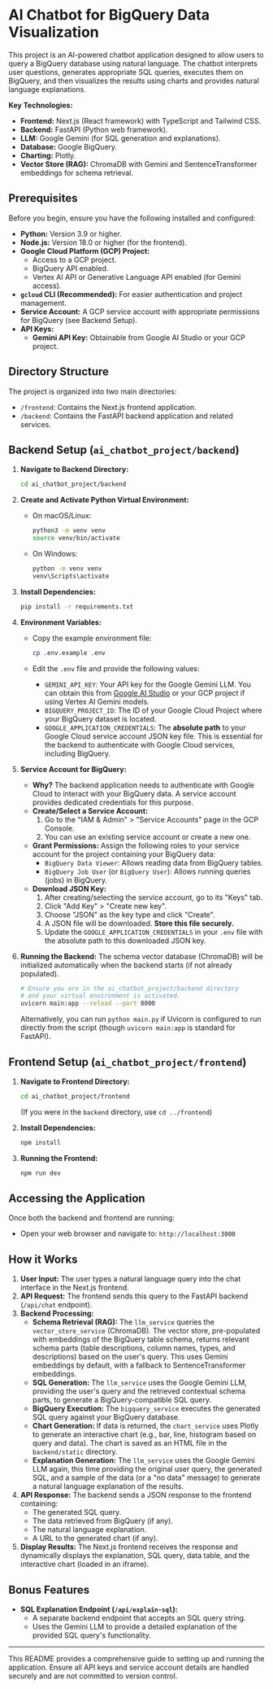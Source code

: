# AI Chatbot for BigQuery Data Visualization

This project is an AI-powered chatbot application designed to allow users to query a BigQuery database using natural language. The chatbot interprets user questions, generates appropriate SQL queries, executes them on BigQuery, and then visualizes the results using charts and provides natural language explanations.

**Key Technologies:**

*   **Frontend:** Next.js (React framework) with TypeScript and Tailwind CSS.
*   **Backend:** FastAPI (Python web framework).
*   **LLM:** Google Gemini (for SQL generation and explanations).
*   **Database:** Google BigQuery.
*   **Charting:** Plotly.
*   **Vector Store (RAG):** ChromaDB with Gemini and SentenceTransformer embeddings for schema retrieval.

## Prerequisites

Before you begin, ensure you have the following installed and configured:

*   **Python:** Version 3.9 or higher.
*   **Node.js:** Version 18.0 or higher (for the frontend).
*   **Google Cloud Platform (GCP) Project:**
    *   Access to a GCP project.
    *   BigQuery API enabled.
    *   Vertex AI API or Generative Language API enabled (for Gemini access).
*   **`gcloud` CLI (Recommended):** For easier authentication and project management.
*   **Service Account:** A GCP service account with appropriate permissions for BigQuery (see Backend Setup).
*   **API Keys:**
    *   **Gemini API Key:** Obtainable from Google AI Studio or your GCP project.

## Directory Structure

The project is organized into two main directories:

*   `/frontend`: Contains the Next.js frontend application.
*   `/backend`: Contains the FastAPI backend application and related services.

## Backend Setup (`ai_chatbot_project/backend`)

1.  **Navigate to Backend Directory:**
    ```bash
    cd ai_chatbot_project/backend
    ```

2.  **Create and Activate Python Virtual Environment:**
    *   On macOS/Linux:
        ```bash
        python3 -m venv venv
        source venv/bin/activate
        ```
    *   On Windows:
        ```bash
        python -m venv venv
        venv\Scripts\activate
        ```

3.  **Install Dependencies:**
    ```bash
    pip install -r requirements.txt
    ```

4.  **Environment Variables:**
    *   Copy the example environment file:
        ```bash
        cp .env.example .env
        ```
    *   Edit the `.env` file and provide the following values:

        *   `GEMINI_API_KEY`: Your API key for the Google Gemini LLM. You can obtain this from [Google AI Studio](https://aistudio.google.com/app/apikey) or your GCP project if using Vertex AI Gemini models.
        *   `BIGQUERY_PROJECT_ID`: The ID of your Google Cloud Project where your BigQuery dataset is located.
        *   `GOOGLE_APPLICATION_CREDENTIALS`: The **absolute path** to your Google Cloud service account JSON key file. This is essential for the backend to authenticate with Google Cloud services, including BigQuery.

5.  **Service Account for BigQuery:**
    *   **Why?** The backend application needs to authenticate with Google Cloud to interact with your BigQuery data. A service account provides dedicated credentials for this purpose.
    *   **Create/Select a Service Account:**
        1.  Go to the "IAM & Admin" > "Service Accounts" page in the GCP Console.
        2.  You can use an existing service account or create a new one.
    *   **Grant Permissions:** Assign the following roles to your service account for the project containing your BigQuery data:
        *   `BigQuery Data Viewer`: Allows reading data from BigQuery tables.
        *   `BigQuery Job User` (or `BigQuery User`): Allows running queries (jobs) in BigQuery.
    *   **Download JSON Key:**
        1.  After creating/selecting the service account, go to its "Keys" tab.
        2.  Click "Add Key" > "Create new key".
        3.  Choose "JSON" as the key type and click "Create".
        4.  A JSON file will be downloaded. **Store this file securely.**
        5.  Update the `GOOGLE_APPLICATION_CREDENTIALS` in your `.env` file with the absolute path to this downloaded JSON key.

6.  **Running the Backend:**
    The schema vector database (ChromaDB) will be initialized automatically when the backend starts (if not already populated).
    ```bash
    # Ensure you are in the ai_chatbot_project/backend directory
    # and your virtual environment is activated.
    uvicorn main:app --reload --port 8000
    ```
    Alternatively, you can run `python main.py` if Uvicorn is configured to run directly from the script (though `uvicorn main:app` is standard for FastAPI).

## Frontend Setup (`ai_chatbot_project/frontend`)

1.  **Navigate to Frontend Directory:**
    ```bash
    cd ai_chatbot_project/frontend
    ```
    (If you were in the `backend` directory, use `cd ../frontend`)

2.  **Install Dependencies:**
    ```bash
    npm install
    ```

3.  **Running the Frontend:**
    ```bash
    npm run dev
    ```

## Accessing the Application

Once both the backend and frontend are running:

*   Open your web browser and navigate to: `http://localhost:3000`

## How it Works

1.  **User Input:** The user types a natural language query into the chat interface in the Next.js frontend.
2.  **API Request:** The frontend sends this query to the FastAPI backend (`/api/chat` endpoint).
3.  **Backend Processing:**
    *   **Schema Retrieval (RAG):** The `llm_service` queries the `vector_store_service` (ChromaDB). The vector store, pre-populated with embeddings of the BigQuery table schema, returns relevant schema parts (table descriptions, column names, types, and descriptions) based on the user's query. This uses Gemini embeddings by default, with a fallback to SentenceTransformer embeddings.
    *   **SQL Generation:** The `llm_service` uses the Google Gemini LLM, providing the user's query and the retrieved contextual schema parts, to generate a BigQuery-compatible SQL query.
    *   **BigQuery Execution:** The `bigquery_service` executes the generated SQL query against your BigQuery database.
    *   **Chart Generation:** If data is returned, the `chart_service` uses Plotly to generate an interactive chart (e.g., bar, line, histogram based on query and data). The chart is saved as an HTML file in the `backend/static` directory.
    *   **Explanation Generation:** The `llm_service` uses the Google Gemini LLM again, this time providing the original user query, the generated SQL, and a sample of the data (or a "no data" message) to generate a natural language explanation of the results.
4.  **API Response:** The backend sends a JSON response to the frontend containing:
    *   The generated SQL query.
    *   The data retrieved from BigQuery (if any).
    *   The natural language explanation.
    *   A URL to the generated chart (if any).
5.  **Display Results:** The Next.js frontend receives the response and dynamically displays the explanation, SQL query, data table, and the interactive chart (loaded in an iframe).

## Bonus Features

*   **SQL Explanation Endpoint (`/api/explain-sql`):**
    *   A separate backend endpoint that accepts an SQL query string.
    *   Uses the Gemini LLM to provide a detailed explanation of the provided SQL query's functionality.

---

This README provides a comprehensive guide to setting up and running the application. Ensure all API keys and service account details are handled securely and are not committed to version control.
